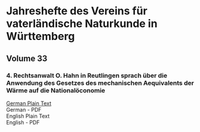 # Jahreshefte des Vereins für vaterländische Naturkunde in Württemberg

## Volume 33

### 4. Rechtsanwalt O. Hahn in Reutlingen sprach über die Anwendung des Gesetzes des mechanischen Aequivalents der Wärme auf die Nationalöconomie

[German Plain Text](full-text-german.md#4-rechtsanwalt-o-hahn-in-reutlingen-sprach-über-die-anwendung-des-gesetzes-des-mechanischen-aequivalents-der-wärme-auf-die-nationalöconomie)  
German - PDF  
English Plain Text  
English - PDF  
